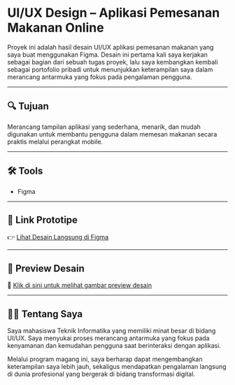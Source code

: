 # UI/UX Design – Aplikasi Pemesanan Makanan Online

Proyek ini adalah hasil desain UI/UX aplikasi pemesanan makanan yang saya buat menggunakan Figma. Desain ini pertama kali saya kerjakan sebagai bagian dari sebuah tugas proyek, lalu saya kembangkan kembali sebagai portofolio pribadi untuk menunjukkan keterampilan saya dalam merancang antarmuka yang fokus pada pengalaman pengguna.

---

## 🔍 Tujuan

Merancang tampilan aplikasi yang sederhana, menarik, dan mudah digunakan untuk membantu pengguna dalam memesan makanan secara praktis melalui perangkat mobile.

---

## 🛠 Tools
- Figma

---

## 🔗 Link Prototipe

👉 [Lihat Desain Langsung di Figma](https://www.figma.com/design/s0TJwpHkMbCGo0KESXz7Vz/Untitled?node-id=0-1&p=f&t=5IUaYHfqdI9CMSPz-0)

---

## 📸 Preview Desain

📁 [Klik di sini untuk melihat gambar preview desain](assets/all-design.png)


---

## 👩‍💻 Tentang Saya

Saya mahasiswa Teknik Informatika yang memiliki minat besar di bidang UI/UX. Saya menyukai proses merancang antarmuka yang fokus pada kenyamanan dan kemudahan pengguna saat berinteraksi dengan aplikasi.

Melalui program magang ini, saya berharap dapat mengembangkan keterampilan saya lebih jauh, sekaligus mendapatkan pengalaman langsung di dunia profesional yang bergerak di bidang transformasi digital.

